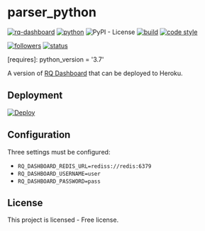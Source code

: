 # parser_python

[![rq-dashboard](https://img.shields.io/github/pipenv/locked/dependency-version/metabolize/rq-dashboard-on-heroku/rq-dashboard?style=flat-square)][pipfile]
[![python](https://img.shields.io/github/pipenv/locked/python-version/metabolize/rq-dashboard-on-heroku?style=flat-square)][pipfile]
![PyPI - License](https://img.shields.io/pypi/l/free?style=flat-square)
[![build](https://img.shields.io/circleci/project/github/metabolize/rq-dashboard-on-heroku?style=flat-square)][build]
[![code style](https://img.shields.io/badge/code%20style-black-black.svg?style=flat-square)][black]

[![followers](https://img.shields.io/github/followers/QuadDarv1ne?style=social)][pipfile]
[![status](https://img.shields.io/uptimerobot/status/m778918918-3e92c097147760ee39d02d36)][pipfile]

[requires]: python_version = '3.7'

[pipfile]: https://github.com/metabolize/rq-dashboard-on-heroku/blob/master/Pipfile
[build]: https://circleci.com/gh/metabolize/rq-dashboard-on-heroku/tree/master
[black]: https://black.readthedocs.io/en/stable/

A version of [RQ Dashboard][] that can be deployed to Heroku.

[rq dashboard]: https://github.com/eoranged/rq-dashboard


## Deployment

[![Deploy](https://www.herokucdn.com/deploy/button.svg)](https://heroku.com/deploy)


## Configuration

Three settings must be configured:

- `RQ_DASHBOARD_REDIS_URL=rediss://redis:6379`
- `RQ_DASHBOARD_USERNAME=user`
- `RQ_DASHBOARD_PASSWORD=pass`


## License

This project is licensed - Free license.
